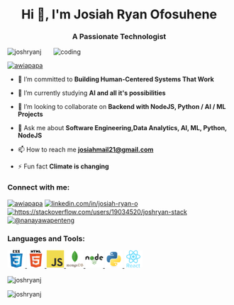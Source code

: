 

<!---
JoshRyanJ/JoshRyanJ is a ✨ special ✨ repository because its `README.md` (this file) appears on your GitHub profile.
You can click the Preview link to take a look at your changes.
--->
<h1 align="center">Hi 👋, I'm Josiah Ryan Ofosuhene</h1>
<h3 align="center">A Passionate Technologist</h3>
<img align ="right" alt="coding" width ="400" src = "https://i.pinimg.com/originals/e8/f4/53/e8f453469a3ec97ecd354df465d73913.gif">

<p align="left"> <img src="https://komarev.com/ghpvc/?username=joshryanj&label=Profile%20views&color=0e75b6&style=flat" alt="joshryanj" /> </p>

<p align="left"> <a href="https://twitter.com/awiapapa" target="blank"><img src="https://img.shields.io/twitter/follow/awiapapa?logo=twitter&style=for-the-badge" alt="awiapapa" /></a> </p>

- 🔭 I’m committed to **Building Human-Centered Systems That Work**

- 🌱 I’m currently studying **AI and all it's possibilities**

- 👯 I’m looking to collaborate on **Backend with NodeJS, Python / AI / ML Projects**

- 💬 Ask me about **Software Engineering,Data Analytics,  AI, ML, Python, NodeJS**

- 📫 How to reach me **josiahmail21@gmail.com**

- ⚡ Fun fact **Climate is changing**

<h3 align="left">Connect with me:</h3>
<p align="left">
<a href="https://twitter.com/awiapapa" target="blank"><img align="center" src="https://raw.githubusercontent.com/rahuldkjain/github-profile-readme-generator/master/src/images/icons/Social/twitter.svg" alt="awiapapa" height="30" width="40" /></a>
<a href="https://linkedin.com/in/linkedin.com/in/josiah-ryan-o" target="blank"><img align="center" src="https://raw.githubusercontent.com/rahuldkjain/github-profile-readme-generator/master/src/images/icons/Social/linked-in-alt.svg" alt="linkedin.com/in/josiah-ryan-o" height="30" width="40" /></a>
<a href="https://stackoverflow.com/users/https://stackoverflow.com/users/19034520/joshryan-stack" target="blank"><img align="center" src="https://raw.githubusercontent.com/rahuldkjain/github-profile-readme-generator/master/src/images/icons/Social/stack-overflow.svg" alt="https://stackoverflow.com/users/19034520/joshryan-stack" height="30" width="40" /></a>
<a href="https://medium.com/@nanayawapenteng" target="blank"><img align="center" src="https://raw.githubusercontent.com/rahuldkjain/github-profile-readme-generator/master/src/images/icons/Social/medium.svg" alt="@nanayawapenteng" height="30" width="40" /></a>
</p>

<h3 align="left">Languages and Tools:</h3>
<p align="left"> <a href="https://www.w3schools.com/css/" target="_blank" rel="noreferrer"> <img src="https://raw.githubusercontent.com/devicons/devicon/master/icons/css3/css3-original-wordmark.svg" alt="css3" width="40" height="40"/> </a> <a href="https://www.w3.org/html/" target="_blank" rel="noreferrer"> <img src="https://raw.githubusercontent.com/devicons/devicon/master/icons/html5/html5-original-wordmark.svg" alt="html5" width="40" height="40"/> </a> <a href="https://developer.mozilla.org/en-US/docs/Web/JavaScript" target="_blank" rel="noreferrer"> <img src="https://raw.githubusercontent.com/devicons/devicon/master/icons/javascript/javascript-original.svg" alt="javascript" width="40" height="40"/> </a> <a href="https://www.mongodb.com/" target="_blank" rel="noreferrer"> <img src="https://raw.githubusercontent.com/devicons/devicon/master/icons/mongodb/mongodb-original-wordmark.svg" alt="mongodb" width="40" height="40"/> </a> <a href="https://nodejs.org" target="_blank" rel="noreferrer"> <img src="https://raw.githubusercontent.com/devicons/devicon/master/icons/nodejs/nodejs-original-wordmark.svg" alt="nodejs" width="40" height="40"/> </a> <a href="https://www.python.org" target="_blank" rel="noreferrer"> <img src="https://raw.githubusercontent.com/devicons/devicon/master/icons/python/python-original.svg" alt="python" width="40" height="40"/> </a> <a href="https://reactjs.org/" target="_blank" rel="noreferrer"> <img src="https://raw.githubusercontent.com/devicons/devicon/master/icons/react/react-original-wordmark.svg" alt="react" width="40" height="40"/> </a> </p>

<p><img align="center" src="https://github-readme-stats.vercel.app/api/top-langs?username=joshryanj&show_icons=true&locale=en&layout=compact" alt="joshryanj" /></p>

<p><img align="center" src="https://github-readme-streak-stats.herokuapp.com/?user=joshryanj&" alt="joshryanj" /></p>
